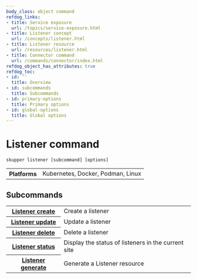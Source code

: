 ```yaml
---
body_class: object command
refdog_links:
- title: Service exposure
  url: /topics/service-exposure.html
- title: Listener concept
  url: /concepts/listener.html
- title: Listener resource
  url: /resources/listener.html
- title: Connector command
  url: /commands/connector/index.html
refdog_object_has_attributes: true
refdog_toc:
- id: ''
  title: Overview
- id: subcommands
  title: Subcommands
- id: primary-options
  title: Primary options
- id: global-options
  title: Global options
---
```


# Listener command

<section>

~~~ shell
skupper listener [subcommand] [options]
~~~

<table class="fields"><tr><th>Platforms</th><td>Kubernetes, Docker, Podman, Linux</td></table>

</section>

<section>

## Subcommands

<table class="objects">
<tr><th><a href="listener/create.html">Listener create</a></th><td>Create a listener</td></tr>
<tr><th><a href="listener/update.html">Listener update</a></th><td>Update a listener</td></tr>
<tr><th><a href="listener/delete.html">Listener delete</a></th><td>Delete a listener</td></tr>
<tr><th><a href="listener/status.html">Listener status</a></th><td>Display the status of listeners in the current site</td></tr>
<tr><th><a href="listener/generate.html">Listener generate</a></th><td>Generate a Listener resource</td></tr>
</table>

</section>
